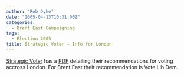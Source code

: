 ```yaml
---
author: "Rob Dyke"
date: "2005-04-13T10:31:00Z"
categories:
  - Brent East Campaigning
tags:
  - Election 2005
title: Strategic Voter - Info for London
---
```

[Strategic Voter](http://strategicvoter.org.uk) has a [PDF](http://strategicvoter.org.uk/download/LSV_leaflet.pdf) detailing their recommendations for voting accross London. For Brent East their recommendation is Vote Lib Dem.
